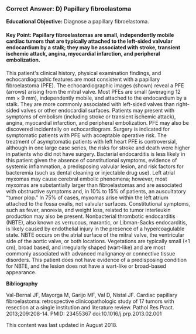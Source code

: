 
### Correct Answer: D) Papillary fibroelastoma 

**Educational Objective:** Diagnose a papillary fibroelastoma.

#### **Key Point:** Papillary fibroelastomas are small, independently mobile cardiac tumors that are typically attached to the left-sided valvular endocardium by a stalk; they may be associated with stroke, transient ischemic attack, angina, myocardial infarction, and peripheral embolization.

This patient's clinical history, physical examination findings, and echocardiographic features are most consistent with a papillary fibroelastoma (PFE). The echocardiographic images (shown) reveal a PFE (arrows) arising from the mitral valve. Most PFEs are small (averaging 12 mm × 9 mm), independently mobile, and attached to the endocardium by a stalk. They are more commonly associated with left-sided valves than right-sided valves or other endocardial surfaces. Patients may present with symptoms of embolism (including stroke or transient ischemic attack), angina, myocardial infarction, and peripheral embolization. PFE may also be discovered incidentally on echocardiogram. Surgery is indicated for symptomatic patients with PFE with acceptable operative risk. The treatment of asymptomatic patients with left heart PFE is controversial, although in one large case series, the risks for stroke and death were higher in patients who did not have surgery.
Bacterial endocarditis is less likely in this patient given the absence of constitutional symptoms, evidence of systemic inflammation, a predisposing valvular lesion, and risk factors for bacteremia (such as dental cleaning or injectable drug use).
Left atrial myxomas may cause cerebral embolic phenomena; however, most myxomas are substantially larger than fibroelastomas and are associated with obstructive symptoms and, in 10% to 15% of patients, an auscultatory “tumor plop.” In 75% of cases, myxomas arise within the left atrium attached to the fossa ovalis, not valvular surfaces. Constitutional symptoms, such as fever, anorexia, and weight loss, related to tumor interleukin production may also be present.
Nonbacterial thrombotic endocarditis (NBTE), also known as verrucous, marantic, or Libman-Sacks endocarditis, is likely caused by endothelial injury in the presence of a hypercoagulable state. NBTE occurs on the atrial surface of the mitral valve, the ventricular side of the aortic valve, or both locations. Vegetations are typically small (<1 cm), broad based, and irregularly shaped (wart-like) and are most commonly associated with advanced malignancy or connective tissue disorders. This patient does not have evidence of a predisposing condition for NBTE, and the lesion does not have a wart-like or broad-based appearance.

**Bibliography**

Val-Bernal JF, Mayorga M, Garijo MF, Val D, Nistal JF. Cardiac papillary fibroelastoma: retrospective clinicopathologic study of 17 tumors with resection at a single institution and literature review. Pathol Res Pract. 2013;209:208-14. PMID: 23455367 doi:10.1016/j.prp.2013.02.001

This content was last updated in August 2018.